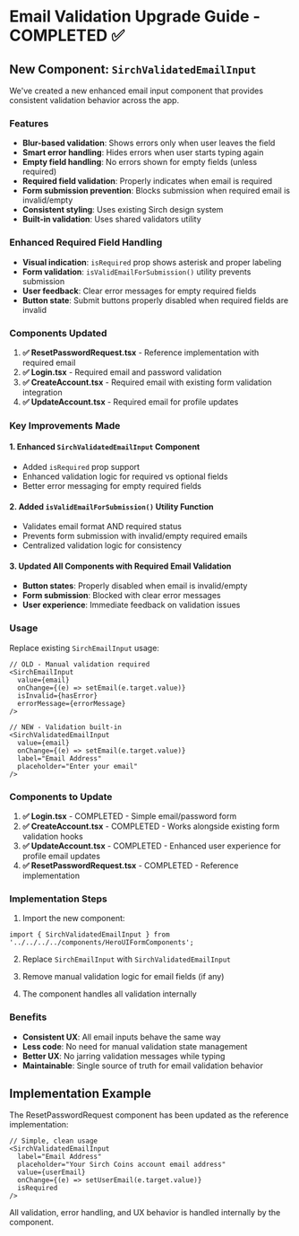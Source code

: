 # Email Validation Upgrade Guide - COMPLETED ✅

## New Component: `SirchValidatedEmailInput`

We've created a new enhanced email input component that provides consistent validation behavior across the app.

### Features
- **Blur-based validation**: Shows errors only when user leaves the field
- **Smart error handling**: Hides errors when user starts typing again
- **Empty field handling**: No errors shown for empty fields (unless required)
- **Required field validation**: Properly indicates when email is required
- **Form submission prevention**: Blocks submission when required email is invalid/empty
- **Consistent styling**: Uses existing Sirch design system
- **Built-in validation**: Uses shared validators utility

### Enhanced Required Field Handling

- **Visual indication**: `isRequired` prop shows asterisk and proper labeling
- **Form validation**: `isValidEmailForSubmission()` utility prevents submission
- **User feedback**: Clear error messages for empty required fields
- **Button state**: Submit buttons properly disabled when required fields are invalid

### Components Updated

1. **✅ ResetPasswordRequest.tsx** - Reference implementation with required email
2. **✅ Login.tsx** - Required email and password validation  
3. **✅ CreateAccount.tsx** - Required email with existing form validation integration
4. **✅ UpdateAccount.tsx** - Required email for profile updates

### Key Improvements Made

#### 1. Enhanced `SirchValidatedEmailInput` Component
- Added `isRequired` prop support
- Enhanced validation logic for required vs optional fields
- Better error messaging for empty required fields

#### 2. Added `isValidEmailForSubmission()` Utility Function
- Validates email format AND required status
- Prevents form submission with invalid/empty required emails
- Centralized validation logic for consistency

#### 3. Updated All Components with Required Email Validation
- **Button states**: Properly disabled when email is invalid/empty
- **Form submission**: Blocked with clear error messages
- **User experience**: Immediate feedback on validation issues

### Usage

Replace existing `SirchEmailInput` usage:

```tsx
// OLD - Manual validation required
<SirchEmailInput
  value={email}
  onChange={(e) => setEmail(e.target.value)}
  isInvalid={hasError}
  errorMessage={errorMessage}
/>

// NEW - Validation built-in
<SirchValidatedEmailInput
  value={email}
  onChange={(e) => setEmail(e.target.value)}
  label="Email Address"
  placeholder="Enter your email"
/>
```

### Components to Update

1. **✅ Login.tsx** - COMPLETED - Simple email/password form
2. **✅ CreateAccount.tsx** - COMPLETED - Works alongside existing form validation hooks
3. **✅ UpdateAccount.tsx** - COMPLETED - Enhanced user experience for profile email updates
4. **✅ ResetPasswordRequest.tsx** - COMPLETED - Reference implementation

### Implementation Steps

1. Import the new component:
```tsx
import { SirchValidatedEmailInput } from '../../../../components/HeroUIFormComponents';
```

2. Replace `SirchEmailInput` with `SirchValidatedEmailInput`

3. Remove manual validation logic for email fields (if any)

4. The component handles all validation internally

### Benefits

- **Consistent UX**: All email inputs behave the same way
- **Less code**: No need for manual validation state management
- **Better UX**: No jarring validation messages while typing
- **Maintainable**: Single source of truth for email validation behavior

## Implementation Example

The ResetPasswordRequest component has been updated as the reference implementation:

```tsx
// Simple, clean usage
<SirchValidatedEmailInput
  label="Email Address"
  placeholder="Your Sirch Coins account email address"
  value={userEmail}
  onChange={(e) => setUserEmail(e.target.value)}
  isRequired
/>
```

All validation, error handling, and UX behavior is handled internally by the component.

